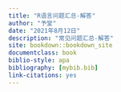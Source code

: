 ```yaml
---
title: "R语言问题汇总-解答"
author: "予堂"
date: "2021年8月12日"
description: "常见问题汇总-解答"
site: bookdown::bookdown_site
documentclass: book
biblio-style: apa
bibliography: [mybib.bib]
link-citations: yes
---
```



